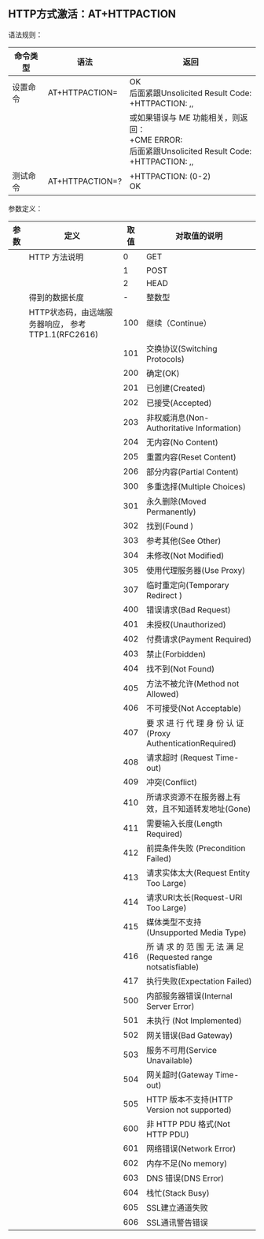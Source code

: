 ## HTTP方式激活：AT+HTTPACTION

语法规则：

| 命令类型 | 语法                   | 返回                                                         |
| -------- | ---------------------- | ------------------------------------------------------------ |
| 设置命令 | AT+HTTPACTION=<method> | OK<br>后面紧跟Unsolicited Result Code:<br>+HTTPACTION: <Method>,<StatusCode>,<DataLen> |
|          |                        | 或如果错误与 ME 功能相关，则返回：<br>+CME ERROR: <err><br>后面紧跟Unsolicited Result Code:<br>+HTTPACTION: <Method>,<StatusCode>,<DataLen> |
| 测试命令 | AT+HTTPACTION=?        | +HTTPACTION: (0-2) <br>OK                                    |

 

参数定义：

| 参数         | 定义                                               | 取值 | 对取值的说明                                                 |
| ------------ | -------------------------------------------------- | ---- | ------------------------------------------------------------ |
| <Method>     | HTTP 方法说明                                      | 0    | GET                                                          |
|              |                                                    | 1    | POST                                                         |
|              |                                                    | 2    | HEAD                                                         |
| <DataLen>    | 得到的数据长度                                     | -    | 整数型                                                       |
| <StatusCode> | HTTP状态码，由远端服务器响应， 参考TTP1.1(RFC2616) | 100  | 继续（Continue）                                             |
|              |                                                    | 101  | 交换协议(Switching Protocols)                                |
|              |                                                    | 200  | 确定(OK)                                                     |
|              |                                                    | 201  | 已创建(Created)                                              |
|              |                                                    | 202  | 已接受(Accepted)                                             |
|              |                                                    | 203  | 非权威消息(Non-Authoritative Information)                    |
|              |                                                    | 204  | 无内容(No Content)                                           |
|              |                                                    | 205  | 重置内容(Reset Content)                                      |
|              |                                                    | 206  | 部分内容(Partial Content)                                    |
|              |                                                    | 300  | 多重选择(Multiple Choices)                                   |
|              |                                                    | 301  | 永久删除(Moved Permanently)                                  |
|              |                                                    | 302  | 找到(Found )                                                 |
|              |                                                    | 303  | 参考其他(See Other)                                          |
|              |                                                    | 304  | 未修改(Not Modified)                                         |
|              |                                                    | 305  | 使用代理服务器(Use Proxy)                                    |
|              |                                                    | 307  | 临时重定向(Temporary Redirect )                              |
|              |                                                    | 400  | 错误请求(Bad Request)                                        |
|              |                                                    | 401  | 未授权(Unauthorized)                                         |
|              |                                                    | 402  | 付费请求(Payment Required)                                   |
|              |                                                    | 403  | 禁止(Forbidden)                                              |
|              |                                                    | 404  | 找不到(Not Found)                                            |
|              |                                                    | 405  | 方法不被允许(Method not Allowed)                             |
|              |                                                    | 406  | 不可接受(Not Acceptable)                                     |
|              |                                                    | 407  | 要 求 进 行 代 理 身 份 认 证 (Proxy AuthenticationRequired) |
|              |                                                    | 408  | 请求超时 (Request Time-out)                                  |
|              |                                                    | 409  | 冲突(Conflict)                                               |
|              |                                                    | 410  | 所请求资源不在服务器上有效，且不知道转发地址(Gone)           |
|              |                                                    | 411  | 需要输入长度(Length Required)                                |
|              |                                                    | 412  | 前提条件失败 (Precondition Failed)                           |
|              |                                                    | 413  | 请求实体太大(Request Entity Too Large)                       |
|              |                                                    | 414  | 请求URI太长(Request-URI Too Large)                           |
|              |                                                    | 415  | 媒体类型不支持(Unsupported Media Type)                       |
|              |                                                    | 416  | 所 请 求 的 范 围 无 法 满 足(Requested range notsatisfiable) |
|              |                                                    | 417  | 执行失败(Expectation Failed)                                 |
|              |                                                    | 500  | 内部服务器错误(Internal Server Error)                        |
|              |                                                    | 501  | 未执行 (Not Implemented)                                     |
|              |                                                    | 502  | 网关错误(Bad Gateway)                                        |
|              |                                                    | 503  | 服务不可用(Service Unavailable)                              |
|              |                                                    | 504  | 网关超时(Gateway Time-out)                                   |
|              |                                                    | 505  | HTTP 版本不支持(HTTP Version not supported)                  |
|              |                                                    | 600  | 非 HTTP PDU 格式(Not HTTP PDU)                               |
|              |                                                    | 601  | 网络错误(Network Error)                                      |
|              |                                                    | 602  | 内存不足(No memory)                                          |
|              |                                                    | 603  | DNS 错误(DNS Error)                                          |
|              |                                                    | 604  | 栈忙(Stack Busy)                                             |
|              |                                                    | 605  | SSL建立通道失败                                              |
|              |                                                    | 606  | SSL通讯警告错误                                              |
